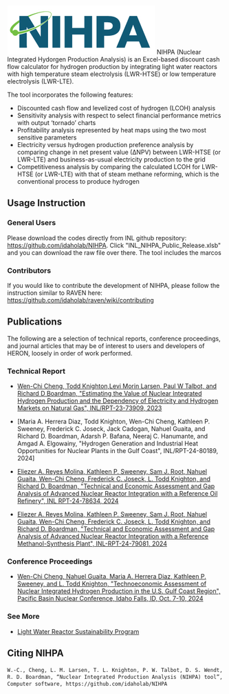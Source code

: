 ![NIHPA Logo](./logo/24-50764_NIHPA_R2.jpg)
NIHPA (Nuclear Integrated Hydorgen Production Analysis) is an Excel-based discount cash flow calculator for hydrogen production by integrating light water reactors with high temperature steam electrolysis (LWR-HTSE) or low temperature electrolysis (LWR-LTE).  
 
The tool incorporates the following features:

- Discounted cash flow and levelized cost of hydrogen (LCOH) analysis
- Sensitivity analysis with respect to select financial performance metrics with output ‘tornado’ charts
- Profitability analysis represented by heat maps using the two most sensitive parameters
- Electricity versus hydrogen production preference analysis by comparing change in net present value (∆NPV) between LWR-HTSE (or LWR-LTE) and business-as-usual electricity production to the grid
- Competitiveness analysis by comparing the calculated LCOH for LWR-HTSE (or LWR-LTE) with that of steam methane reforming, which is the conventional process to produce hydrogen

## Usage Instruction

### General Users
Please download the codes directly from INL github repository: https://github.com/idaholab/NIHPA. Click "INL_NIHPA_Public_Release.xlsb" and you can download the raw file over there. The tool includes the marcos 

### Contributors
If you would like to contribute the development of NIHPA, please follow the instruction similar to RAVEN here: https://github.com/idaholab/raven/wiki/contributing 

## Publications
The following are a selection of technical reports, conference proceedings, and journal articles that may be of interest to users and developers of HERON, loosely in order of work performed.

### Technical Report
- [Wen-Chi Cheng, Todd Knighton,Levi Morin Larsen, Paul W Talbot, and Richard D Boardman, "Estimating the Value of Nuclear Integrated Hydrogen Production and the Dependency of Electricity and Hydrogen Markets on Natural Gas", INL/RPT-23-73909, 2023](https://www.osti.gov/biblio/2315033)

- [Maria A. Herrera Diaz, Todd Knighton, Wen-Chi Cheng, Kathleen P. Sweeney, Frederick C. Joseck, Jack Cadogan, Nahuel Guaita, and Richard D. Boardman, Adarsh P. Bafana, Neeraj C. Hanumante, and Amgad A. Elgowainy, "Hydrogen Generation and Industrial Heat Opportunities for Nuclear Plants in the Gulf Coast", INL/RPT-24-80189, 2024]

- [Eliezer A. Reyes Molina, Kathleen P. Sweeney, Sam J. Root, Nahuel Guaita, Wen-Chi Cheng, Frederick C. Joseck, L. Todd Knighton, and Richard D. Boardman, "Technical and Economic Assessment and Gap Analysis of Advanced Nuclear Reactor Integration with a Reference Oil Refinery", INL RPT-24-78634, 2024](https://www.osti.gov/biblio/2438486)

- [Eliezer A. Reyes Molina, Kathleen P. Sweeney, Sam J. Root, Nahuel Guaita, Wen-Chi Cheng, Frederick C. Joseck, L. Todd Knighton, and Richard D. Boardman, "Technical and Economic Assessment and Gap Analysis of Advanced Nuclear Reactor Integration with a Reference Methanol-Synthesis Plant", INL-RPT-24-79081, 2024](https://www.osti.gov/biblio/2438487)

### Conference Proceedings
- [Wen-Chi Cheng, Nahuel Guaita, Maria A. Herrera Diaz, Kathleen P. Sweeney, and L. Todd Knighton, "Technoeconomic Assessment of Nuclear Integrated Hydrogen Production in the U.S. Gulf Coast Region", Pacific Basin Nuclear Conference, Idaho Falls, ID, Oct. 7-10, 2024](https://www.ans.org/meetings/pbnc2024/session/view-2730/)

### See More
- [Light Water Reactor Sustainability Program](https://lwrs.inl.gov/NIHPA/Home.aspx)

## Citing NIHPA

	W.-C., Cheng, L. M. Larsen, T. L. Knighton, P. W. Talbot, D. S. Wendt, R. D. Boardman, “Nuclear Integrated Production Analysis (NIHPA) tool”, Computer software, https://github.com/idaholab/NIHPA

